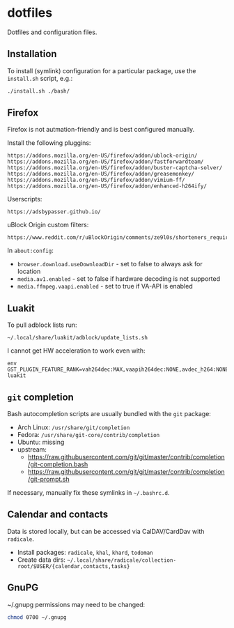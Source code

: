 # dotfiles

Dotfiles and configuration files.

## Installation

To install (symlink) configuration for a particular package, use the
`install.sh` script, e.g.:

```bash
./install.sh ./bash/
```

## Firefox

Firefox is not autmation-friendly and is best configured manually.

Install the following pluggins:
```
https://addons.mozilla.org/en-US/firefox/addon/ublock-origin/
https://addons.mozilla.org/en-US/firefox/addon/fastforwardteam/
https://addons.mozilla.org/en-US/firefox/addon/buster-captcha-solver/
https://addons.mozilla.org/en-US/firefox/addon/greasemonkey/
https://addons.mozilla.org/en-US/firefox/addon/vimium-ff/
https://addons.mozilla.org/en-US/firefox/addon/enhanced-h264ify/
```

Userscripts:
```
https://adsbypasser.github.io/
```

uBlock Origin custom filters:
```
https://www.reddit.com/r/uBlockOrigin/comments/ze9l0s/shorteners_requires_that_you_stay_on_the_tab/
```

In `about:config`:
* `browser.download.useDownloadDir` - set to false to always ask for location
* `media.av1.enabled` - set to false if hardware decoding is not supported
* `media.ffmpeg.vaapi.enabled` - set to true if VA-API is enabled

## Luakit

To pull adblock lists run:
```
~/.local/share/luakit/adblock/update_lists.sh
```

I cannot get HW acceleration to work even with:
```
env GST_PLUGIN_FEATURE_RANK=vah264dec:MAX,vaapih264dec:NONE,avdec_h264:NONE luakit
```

## `git` completion

Bash autocompletion scripts are usually bundled with the `git` package:

* Arch Linux: `/usr/share/git/completion`
* Fedora: `/usr/share/git-core/contrib/completion`
* Ubuntu: missing
* upstream:
  * <https://raw.githubusercontent.com/git/git/master/contrib/completion/git-completion.bash>
  * <https://raw.githubusercontent.com/git/git/master/contrib/completion/git-prompt.sh>

If necessary, manually fix these symlinks in `~/.bashrc.d`.

## Calendar and contacts

Data is stored locally, but can be accessed via CalDAV/CardDav with `radicale`.

* Install packages: `radicale`, `khal`, `khard`, `todoman`
* Create data dirs: `~/.local/share/radicale/collection-root/$USER/{calendar,contacts,tasks}`

## GnuPG

~/.gnupg permissions may need to be changed:

```bash
chmod 0700 ~/.gnupg
```
